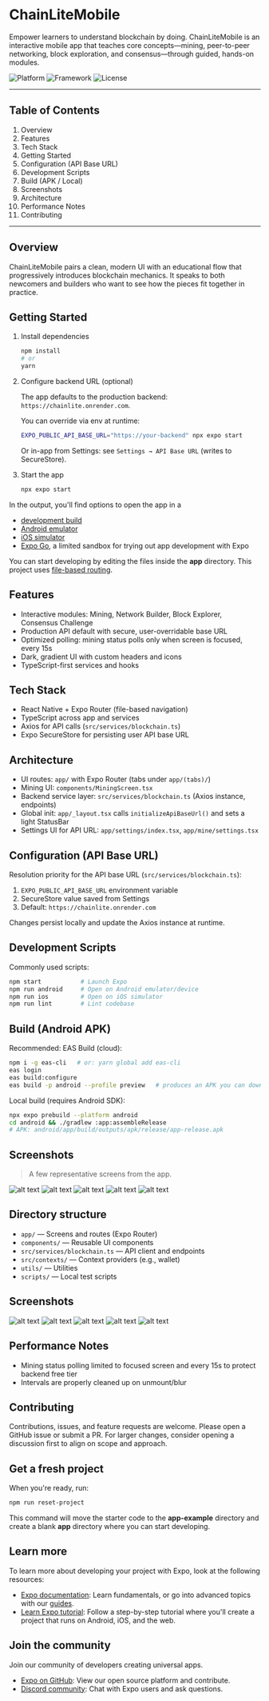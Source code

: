 # ChainLiteMobile

Empower learners to understand blockchain by doing. ChainLiteMobile is an interactive mobile app that teaches core concepts—mining, peer-to-peer networking, block exploration, and consensus—through guided, hands-on modules.

![Platform](https://img.shields.io/badge/platform-Android%20%7C%20iOS-informational)
![Framework](https://img.shields.io/badge/Expo-React%20Native-5A29E4)
![License](https://img.shields.io/badge/license-MIT-green)

---

## Table of Contents

1. Overview
2. Features
3. Tech Stack
4. Getting Started
5. Configuration (API Base URL)
6. Development Scripts
7. Build (APK / Local)
8. Screenshots
9. Architecture
10. Performance Notes
11. Contributing

---

## Overview

ChainLiteMobile pairs a clean, modern UI with an educational flow that progressively introduces blockchain mechanics. It speaks to both newcomers and builders who want to see how the pieces fit together in practice.

## Getting Started

1) Install dependencies

   ```bash
   npm install
   # or
   yarn
   ```

2) Configure backend URL (optional)

   The app defaults to the production backend: `https://chainlite.onrender.com`.

   You can override via env at runtime:

   ```bash
   EXPO_PUBLIC_API_BASE_URL="https://your-backend" npx expo start
   ```

   Or in-app from Settings: see `Settings → API Base URL` (writes to SecureStore).

3) Start the app

   ```bash
   npx expo start
   ```

In the output, you'll find options to open the app in a

- [development build](https://docs.expo.dev/develop/development-builds/introduction/)
- [Android emulator](https://docs.expo.dev/workflow/android-studio-emulator/)
- [iOS simulator](https://docs.expo.dev/workflow/ios-simulator/)
- [Expo Go](https://expo.dev/go), a limited sandbox for trying out app development with Expo

You can start developing by editing the files inside the **app** directory. This project uses [file-based routing](https://docs.expo.dev/router/introduction).



## Features

- Interactive modules: Mining, Network Builder, Block Explorer, Consensus Challenge
- Production API default with secure, user-overridable base URL
- Optimized polling: mining status polls only when screen is focused, every 15s
- Dark, gradient UI with custom headers and icons
- TypeScript-first services and hooks

## Tech Stack

- React Native + Expo Router (file-based navigation)
- TypeScript across app and services
- Axios for API calls (`src/services/blockchain.ts`)
- Expo SecureStore for persisting user API base URL

## Architecture

- UI routes: `app/` with Expo Router (tabs under `app/(tabs)/`)
- Mining UI: `components/MiningScreen.tsx`
- Backend service layer: `src/services/blockchain.ts` (Axios instance, endpoints)
- Global init: `app/_layout.tsx` calls `initializeApiBaseUrl()` and sets a light StatusBar
- Settings UI for API URL: `app/settings/index.tsx`, `app/mine/settings.tsx`

## Configuration (API Base URL)

Resolution priority for the API base URL (`src/services/blockchain.ts`):
1. `EXPO_PUBLIC_API_BASE_URL` environment variable
2. SecureStore value saved from Settings
3. Default: `https://chainlite.onrender.com`

Changes persist locally and update the Axios instance at runtime.

## Development Scripts

Commonly used scripts:

```bash
npm start           # Launch Expo
npm run android     # Open on Android emulator/device
npm run ios         # Open on iOS simulator
npm run lint        # Lint codebase
```

## Build (Android APK)

Recommended: EAS Build (cloud):

```bash
npm i -g eas-cli   # or: yarn global add eas-cli
eas login
eas build:configure
eas build -p android --profile preview   # produces an APK you can download
```

Local build (requires Android SDK):

```bash
npx expo prebuild --platform android
cd android && ./gradlew :app:assembleRelease
# APK: android/app/build/outputs/apk/release/app-release.apk
```

## Screenshots

> A few representative screens from the app.

![alt text](ChainLite.PNG)
![alt text](<Latest Blocks.jpeg>)
![alt text](1542.PNG)
![alt text](Network.PNG)
![alt text](IMG_7196.PNG)

## Directory structure

- `app/` — Screens and routes (Expo Router)
- `components/` — Reusable UI components
- `src/services/blockchain.ts` — API client and endpoints
- `src/contexts/` — Context providers (e.g., wallet)
- `utils/` — Utilities
- `scripts/` — Local test scripts


## Screenshots
![alt text](ChainLite.PNG)
![alt text](Explorer.PNG)
![alt text](1542.PNG)
![alt text](Network.PNG)
![alt text](IMG_7196.PNG)

## Performance Notes

- Mining status polling limited to focused screen and every 15s to protect backend free tier
- Intervals are properly cleaned up on unmount/blur

## Contributing

Contributions, issues, and feature requests are welcome. Please open a GitHub issue or submit a PR. For larger changes, consider opening a discussion first to align on scope and approach.

## Get a fresh project

When you're ready, run:

```bash
npm run reset-project
```

This command will move the starter code to the **app-example** directory and create a blank **app** directory where you can start developing.

## Learn more

To learn more about developing your project with Expo, look at the following resources:

- [Expo documentation](https://docs.expo.dev/): Learn fundamentals, or go into advanced topics with our [guides](https://docs.expo.dev/guides).
- [Learn Expo tutorial](https://docs.expo.dev/tutorial/introduction/): Follow a step-by-step tutorial where you'll create a project that runs on Android, iOS, and the web.

## Join the community

Join our community of developers creating universal apps.

- [Expo on GitHub](https://github.com/expo/expo): View our open source platform and contribute.
- [Discord community](https://chat.expo.dev): Chat with Expo users and ask questions.

